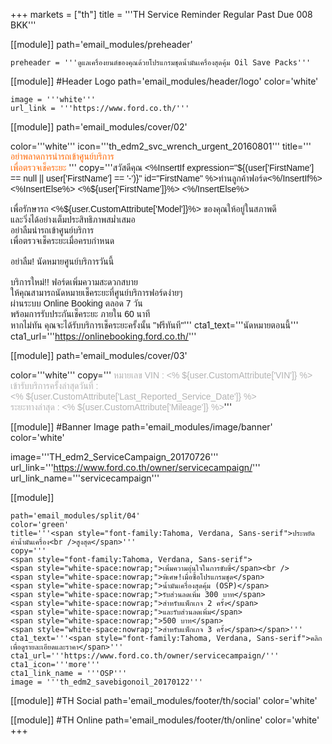 +++
markets = ["th"]
title = '''TH Service Reminder Regular Past Due 008 BKK'''

[[module]]
path='email_modules/preheader'


	preheader = '''ดูแลเครื่องยนต์ของคุณด้วยโปรแกรมชุดน้ำมันเครื่องสุดคุ้ม Oil Save Packs'''

[[module]] #Header Logo
path='email_modules/header/logo'
color='white'

	image = '''white'''
	url_link = '''https://www.ford.co.th/'''

[[module]]
path='email_modules/cover/02'

color='''white'''
icon='''th_edm2_svc_wrench_urgent_20160801'''
title='''<span style="color:#ff6600;font-family:Tahoma, Verdana, Sans-serif">
							<span style="white-space:nowrap;">อย่าพลาดการนำ</span>รถ<span style="white-space:nowrap;">เข้าศูนย์บริการ</span><br />
								<span style="white-space:nowrap;">เพื่อตรวจเช็คระยะ</span>
						</span>'''
copy='''<span style="font-family:Tahoma, Verdana, Sans-serif">สวัสดีคุณ <%InsertIf expression="${(user['FirstName'] == null || user['FirstName'] == '-')}" id="FirstName" %>ท่านลูกค้าฟอร์ด<%/InsertIf%> <%InsertElse%> <%${user['FirstName']}%> <%/InsertElse%>
<br /><br />
<span style="white-space:nowrap;">เพื่อรักษารถ <%${user.CustomAttribute['Model']}%> </span> 
<span style="white-space:nowrap;">ของคุณให้อยู่ในสภาพดี</span><br />
		<span style="white-space:nowrap;">และวิ่งได้อย่าง</span>เต็ม<span style="white-space:nowrap;">ประสิทธิภาพสม่ำเสมอ</span><br />
		<span style="white-space:nowrap;">อย่าลืมนำรถเข้าศูนย์บริการ</span><br />
		<span style="white-space:nowrap;">เพื่อตรวจเช็คระยะเมื่อครบกำหนด</span>
<br /><br />
อย่าลืม! นัดหมายศูนย์บริการวันนี้
<br /><br />
<span style="white-space:nowrap;">บริการใหม่!!</span>
<span style="white-space:nowrap;">ฟอร์ดเพิ่มความสะดวกสบาย</span><br />
<span style="white-space:nowrap;">ให้คุณสามารถนัดหมายเช็คระยะ</span>ที่<span style="white-space:nowrap;">ศูนย์บริการฟอร์ดง่ายๆ</span><br />
<span style="white-space:nowrap;">ผ่านระบบ Online Booking</span> 
<span style="white-space:nowrap;">ตลอด 7 วัน</span><br>
<span style="white-space:nowrap;">พร้อมการรับประกันเช็คระยะ</span>
<span style="white-space:nowrap;">ภายใน 60	นาที</span><br />
<span style="white-space:nowrap;">หากไม่ทัน</span>
<span style="white-space:nowrap;">คุณจะได้รับบริการเช็คระยะครั้งนั้น</span> 
<span style="white-space:nowrap;">"ฟรีทันที"</span></span>'''
cta1_text='''<span style="font-family:Tahoma, Verdana, Sans-serif">นัดหมายตอนนี้</span>'''
cta1_url='''https://onlinebooking.ford.co.th/'''

[[module]]
path='email_modules/cover/03'

color='''white'''
copy='''<span style="font-family:Tahoma, Verdana, Sans-serif;color:#b3b3b3;">
<span style="white-space:nowrap;">หมายเลข VIN :</span> 
<span style="white-space:nowrap;"><% ${user.CustomAttribute['VIN']} %></span><br />
<span style="white-space:nowrap;">เข้ารับบริการครั้งล่าสุดวันที่ :</span> 
<span style="white-space:nowrap;"><% ${user.CustomAttribute['Last_Reported_Service_Date']} %></span><br />
<span style="white-space:nowrap;">ระยะทางล่าสุด :</span> 
<span style="white-space:nowrap;"><% ${user.CustomAttribute['Mileage']} %></span></span>'''

[[module]] #Banner Image
path='email_modules/image/banner'
color='white'

 image='''TH_edm2_ServiceCampaign_20170726'''
	url_link='''https://www.ford.co.th/owner/servicecampaign/'''
	url_link_name='''servicecampaign'''

[[module]]

	path='email_modules/split/04'
	color='green'
	title='''<span style="font-family:Tahoma, Verdana, Sans-serif">ประหยัดค่าน้ำมันเครื่อง<br />สูงสุด</span>'''
	copy='''
	<span style="font-family:Tahoma, Verdana, Sans-serif">
	<span style="white-space:nowrap;">เพิ่มความอุ่นใจในการขับขี่</span><br />
	<span style="white-space:nowrap;">พิเศษ!เมื่อซื้อโปรแกรมชุด</span>
	<span style="white-space:nowrap;">น้ำมันเครื่องสุดคุ้ม (OSP)</span>
	<span style="white-space:nowrap;">รับส่วนลดเพิ่ม 300 บาท</span> 
	<span style="white-space:nowrap;">สำหรับแพ็กเกจ 2 ครั้ง</span> 
	<span style="white-space:nowrap;">และรับส่วนลดเพิ่ม</span>
	<span style="white-space:nowrap;">500 บาท</span> 
	<span style="white-space:nowrap;">สำหรับแพ็กเกจ 3 ครั้ง</span></span>'''
	cta1_text='''<span style="font-family:Tahoma, Verdana, Sans-serif">คลิกเพื่อดูรายละเอียดและราคา</span>'''
	cta1_url='''https://www.ford.co.th/owner/servicecampaign/'''
	cta1_icon='''more'''
	cta1_link_name = '''OSP'''
	image = '''th_edm2_savebigonoil_20170122'''


[[module]] #TH Social
path='email_modules/footer/th/social'
color='white'

[[module]] #TH Online
path='email_modules/footer/th/online'
color='white'
+++